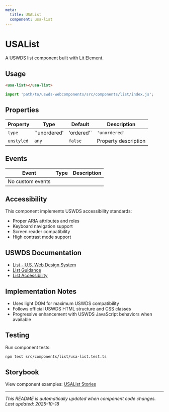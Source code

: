 ```yaml
---
meta:
  title: USAList
  component: usa-list
---
```


# USAList

A USWDS list component built with Lit Element.

## Usage

```html
<usa-list></usa-list>
```

```javascript
import 'path/to/uswds-webcomponents/src/components/list/index.js';
```

## Properties

| Property | Type | Default | Description |
|----------|------|---------|-------------|
| `type` | `'unordered' | 'ordered'` | `'unordered'` | Property description |
| `unstyled` | `any` | `false` | Property description |

## Events

| Event | Type | Description |
|-------|------|-------------|
| No custom events | | |

## Accessibility

This component implements USWDS accessibility standards:

- Proper ARIA attributes and roles
- Keyboard navigation support
- Screen reader compatibility
- High contrast mode support

## USWDS Documentation

- [List - U.S. Web Design System](https://designsystem.digital.gov/components/list/)
- [List Guidance](https://designsystem.digital.gov/components/list/#guidance)
- [List Accessibility](https://designsystem.digital.gov/components/list/#accessibility)

## Implementation Notes

- Uses light DOM for maximum USWDS compatibility
- Follows official USWDS HTML structure and CSS classes
- Progressive enhancement with USWDS JavaScript behaviors when available

## Testing

Run component tests:

```bash
npm test src/components/list/usa-list.test.ts
```

## Storybook

View component examples: [USAList Stories](http://localhost:6006/?path=/story/components-list)

---

_This README is automatically updated when component code changes._
_Last updated: 2025-10-18_
